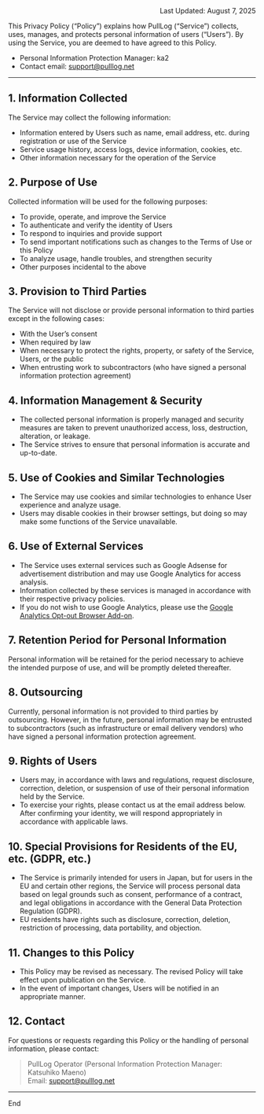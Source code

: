 <div style="text-align: right;">Last Updated: August 7, 2025</div>

This Privacy Policy (“Policy”) explains how PullLog (“Service”) collects, uses, manages, and protects personal information of users (“Users”). By using the Service, you are deemed to have agreed to this Policy.

- Personal Information Protection Manager: ka2
- Contact email: support@pulllog.net

---

## 1. Information Collected

The Service may collect the following information:

- Information entered by Users such as name, email address, etc. during registration or use of the Service
- Service usage history, access logs, device information, cookies, etc.
- Other information necessary for the operation of the Service

## 2. Purpose of Use

Collected information will be used for the following purposes:

- To provide, operate, and improve the Service
- To authenticate and verify the identity of Users
- To respond to inquiries and provide support
- To send important notifications such as changes to the Terms of Use or this Policy
- To analyze usage, handle troubles, and strengthen security
- Other purposes incidental to the above

## 3. Provision to Third Parties

The Service will not disclose or provide personal information to third parties except in the following cases:

- With the User’s consent
- When required by law
- When necessary to protect the rights, property, or safety of the Service, Users, or the public
- When entrusting work to subcontractors (who have signed a personal information protection agreement)

## 4. Information Management & Security

- The collected personal information is properly managed and security measures are taken to prevent unauthorized access, loss, destruction, alteration, or leakage.
- The Service strives to ensure that personal information is accurate and up-to-date.

## 5. Use of Cookies and Similar Technologies

- The Service may use cookies and similar technologies to enhance User experience and analyze usage.
- Users may disable cookies in their browser settings, but doing so may make some functions of the Service unavailable.

## 6. Use of External Services

- The Service uses external services such as Google Adsense for advertisement distribution and may use Google Analytics for access analysis.
- Information collected by these services is managed in accordance with their respective privacy policies.
- If you do not wish to use Google Analytics, please use the [Google Analytics Opt-out Browser Add-on](https://tools.google.com/dlpage/gaoptout).

## 7. Retention Period for Personal Information

Personal information will be retained for the period necessary to achieve the intended purpose of use, and will be promptly deleted thereafter.

## 8. Outsourcing

Currently, personal information is not provided to third parties by outsourcing. However, in the future, personal information may be entrusted to subcontractors (such as infrastructure or email delivery vendors) who have signed a personal information protection agreement.

## 9. Rights of Users

- Users may, in accordance with laws and regulations, request disclosure, correction, deletion, or suspension of use of their personal information held by the Service.
- To exercise your rights, please contact us at the email address below. After confirming your identity, we will respond appropriately in accordance with applicable laws.

## 10. Special Provisions for Residents of the EU, etc. (GDPR, etc.)

- The Service is primarily intended for users in Japan, but for users in the EU and certain other regions, the Service will process personal data based on legal grounds such as consent, performance of a contract, and legal obligations in accordance with the General Data Protection Regulation (GDPR).
- EU residents have rights such as disclosure, correction, deletion, restriction of processing, data portability, and objection.

## 11. Changes to this Policy

- This Policy may be revised as necessary. The revised Policy will take effect upon publication on the Service.
- In the event of important changes, Users will be notified in an appropriate manner.

## 12. Contact

For questions or requests regarding this Policy or the handling of personal information, please contact:

> PullLog Operator (Personal Information Protection Manager: Katsuhiko Maeno)  
> Email: support@pulllog.net

---

End
